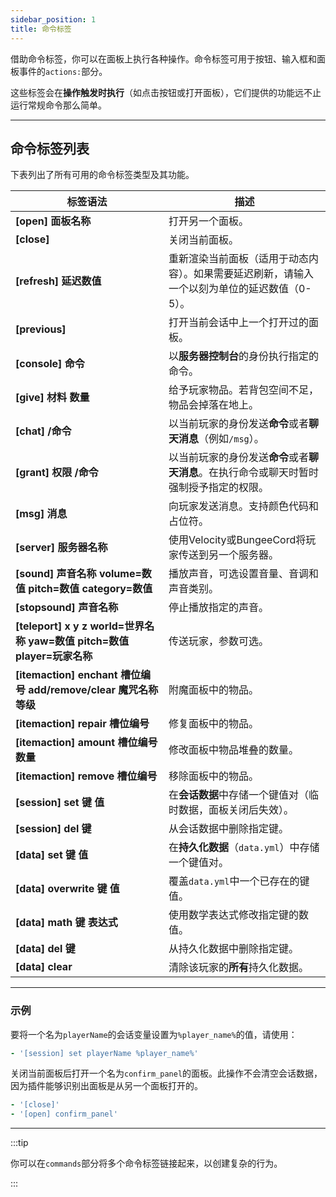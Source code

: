 ```yaml
---
sidebar_position: 1
title: 命令标签
---
```


借助命令标签，你可以在面板上执行各种操作。命令标签可用于按钮、输入框和面板事件的`actions:`部分。

这些标签会在**操作触发时执行**（如点击按钮或打开面板），它们提供的功能远不止运行常规命令那么简单。

------

## 命令标签列表

下表列出了所有可用的命令标签类型及其功能。

| 标签语法                                                        | 描述                                               |
|-------------------------------------------------------------|--------------------------------------------------|
| **[open] 面板名称**                                             | 打开另一个面板。                                         |
| **[close]**                                                 | 关闭当前面板。                                          |
| **[refresh] 延迟数值**                                          | 重新渲染当前面板（适用于动态内容）。如果需要延迟刷新，请输入一个以刻为单位的延迟数值（0-5）。 |
| **[previous]**                                              | 打开当前会话中上一个打开过的面板。                                |
| **[console] 命令**                                            | 以**服务器控制台**的身份执行指定的命令。                           |
| **[give] 材料 数量**                                            | 给予玩家物品。若背包空间不足，物品会掉落在地上。                         |
| **[chat] /命令**                                              | 以当前玩家的身份发送**命令**或者**聊天消息**（例如`/msg`）。            |
| **[grant] 权限 /命令**                                          | 以当前玩家的身份发送**命令**或者**聊天消息**。在执行命令或聊天时暂时强制授予指定的权限。 |
| **[msg] 消息**                                                | 向玩家发送消息。支持颜色代码和占位符。                              |
| **[server] 服务器名称**                                          | 使用Velocity或BungeeCord将玩家传送到另一个服务器。               |
| **[sound] 声音名称 volume=数值 pitch=数值 category=数值**             | 播放声音，可选设置音量、音调和声音类别。                             |
| **[stopsound] 声音名称**                                        | 停止播放指定的声音。                                       |
| **[teleport] x y z world=世界名称 yaw=数值 pitch=数值 player=玩家名称** | 传送玩家，参数可选。                                       |
| **[itemaction] enchant 槽位编号 add/remove/clear 魔咒名称 等级**      | 附魔面板中的物品。                                        |
| **[itemaction] repair 槽位编号**                                | 修复面板中的物品。                                        |
| **[itemaction] amount 槽位编号 数量**                             | 修改面板中物品堆叠的数量。                                    |
| **[itemaction] remove 槽位编号**                                | 移除面板中的物品。                                        |
| **[session] set 键 值**                                       | 在**会话数据**中存储一个键值对（临时数据，面板关闭后失效）。                 |
| **[session] del 键**                                         | 从会话数据中删除指定键。                                     |
| **[data] set 键 值**                                          | 在**持久化数据**（`data.yml`）中存储一个键值对。                  |
| **[data] overwrite 键 值**                                    | 覆盖`data.yml`中一个已存在的键值。                           |
| **[data] math 键 表达式**                                       | 使用数学表达式修改指定键的数值。                                 |
| **[data] del 键**                                            | 从持久化数据中删除指定键。                                    |
| **[data] clear**                                            | 清除该玩家的**所有**持久化数据。                               |

------

### 示例

要将一个名为`playerName`的会话变量设置为`%player_name%`的值，请使用：

```yaml
- '[session] set playerName %player_name%'
```

关闭当前面板后打开一个名为`confirm_panel`的面板。此操作不会清空会话数据，因为插件能够识别出面板是从另一个面板打开的。

```yaml
- '[close]'
- '[open] confirm_panel'
```

------

:::tip

你可以在`commands`部分将多个命令标签链接起来，以创建复杂的行为。

:::
